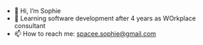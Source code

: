 - 👋 Hi, I’m Sophie
- 👀 Learning software development after 4 years as WOrkplace consultant
- 📫 How to reach me: spacee.sophie@gmail.com

<!---
sophieSpacee/sophieSpacee is a ✨ special ✨ repository because its `README.md` (this file) appears on your GitHub profile.
You can click the Preview link to take a look at your changes.
--->
